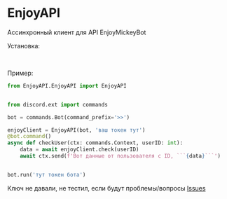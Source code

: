# EnjoyAPI

Ассинхронный клиент для API EnjoyMickeyBot

Установка:

    

Пример:

```py
from EnjoyAPI.EnjoyAPI import EnjoyAPI


from discord.ext import commands

bot = commands.Bot(command_prefix='>>')

enjoyClient = EnjoyAPI(bot, 'ваш токен тут')
@bot.command()
async def checkUser(ctx: commands.Context, userID: int):
    data = await enjoyClient.check(userID)
    await ctx.send(f'Вот данные от пользователя с ID, ```{data}```')


bot.run('тут токен бота')
```





Ключ не давали, не тестил, если будут проблемы/вопросы [Issues](https://github.com/KotypeyPyEdition/EnjoyAPI/issues)
